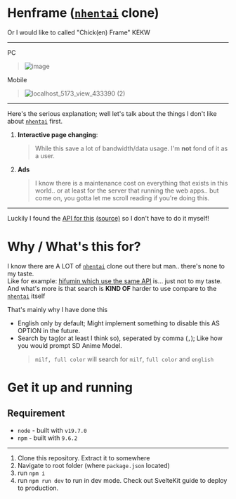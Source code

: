 # Henframe ([`nhentai`](https://nhentai.net) clone)
Or I would like to called "Chick(en) Frame" KEKW

---

PC
> ![image](https://user-images.githubusercontent.com/76484203/228002396-e06f3a84-dce4-40ec-b4b9-fdf458e133bd.png)

Mobile
> ![localhost_5173_view_433390 (2)](https://user-images.githubusercontent.com/76484203/228002564-97a6a83b-a13c-4a0c-ba7b-a196be9bb49b.png)

---

Here's the serious explanation; well let's talk about the things I don't like about [`nhentai`](https://nhentai.net) first.

1. **Interactive page changing**:
    > While this save a lot of bandwidth/data usage. I'm **not** fond of it as a user.
2. **Ads**
    > I know there is a maintenance cost on everything that exists in this world.. or at least for the server that running the web apps.. but come on, you gotta let me scroll reading if you're doing this.

---

Luckily I found the [API for this](https://api.hifumin.app) [(source)](https://github.com/SaltyAom/seele) so I don't have to do it myself!

# Why / What's this for?

I know there are A LOT of [`nhentai`](https://nhentai.net) clone out there but man.. there's none to my taste.  
Like for example: [hifumin which use the same API](https://hifumin.app) is... just not to my taste.  
And what's more is that search is **KIND OF** harder to use compare to the [`nhentai`](https://nhentai.net) itself

That's mainly why I have done this
- English only by default; Might implement something to disable this AS OPTION in the future.
- Search by tag(or at least I think so), seperated by comma (`,`); Like how you would prompt SD Anime Model.
    > `milf, full color` will search for `milf`, `full color` and `english`

# Get it up and running

## Requirement

- `node` - built with `v19.7.0`
- `npm` - built with `9.6.2`

---

1. Clone this repository. Extract it to somewhere
1. Navigate to root folder (where `package.json` located)
1. run `npm i`
1. run `npm run dev` to run in dev mode. Check out SvelteKit guide to deploy to production.
